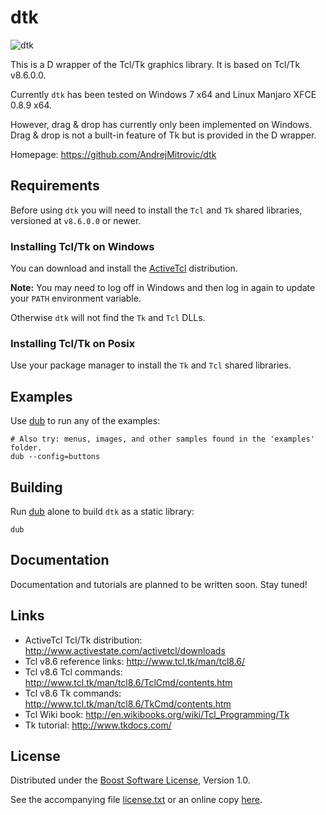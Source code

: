 # dtk

![dtk](https://raw.github.com/AndrejMitrovic/rtaudiod/master/screenshots/work_in_progress.png)

This is a D wrapper of the Tcl/Tk graphics library. It is based on Tcl/Tk v8.6.0.0.

Currently `dtk` has been tested on Windows 7 x64 and Linux Manjaro XFCE 0.8.9 x64.

However, drag & drop has currently only been implemented on Windows.
Drag & drop is not a built-in feature of Tk but is provided in the D wrapper.

Homepage: https://github.com/AndrejMitrovic/dtk

## Requirements

Before using `dtk` you will need to install the `Tcl` and `Tk` shared libraries,
versioned at `v8.6.0.0` or newer.

### Installing Tcl/Tk on Windows

You can download and install the [ActiveTcl] distribution.

**Note:** You may need to log off in Windows and then log in again to update your `PATH`
environment variable.

Otherwise `dtk` will not find the `Tk` and `Tcl` DLLs.

### Installing Tcl/Tk on Posix

Use your package manager to install the `Tk` and `Tcl` shared libraries.

## Examples

Use [dub] to run any of the examples:

```
# Also try: menus, images, and other samples found in the 'examples' folder.
dub --config=buttons
```

## Building

Run [dub] alone to build `dtk` as a static library:

```
dub
```

## Documentation

Documentation and tutorials are planned to be written soon. Stay tuned!

## Links

- ActiveTcl Tcl/Tk distribution: http://www.activestate.com/activetcl/downloads
- Tcl v8.6 reference links: http://www.tcl.tk/man/tcl8.6/
- Tcl v8.6 Tcl commands: http://www.tcl.tk/man/tcl8.6/TclCmd/contents.htm
- Tcl v8.6 Tk commands: http://www.tcl.tk/man/tcl8.6/TkCmd/contents.htm
- Tcl Wiki book: http://en.wikibooks.org/wiki/Tcl_Programming/Tk
- Tk tutorial: http://www.tkdocs.com/

## License

Distributed under the [Boost Software License][BoostLicense], Version 1.0.

See the accompanying file [license.txt](https://raw.github.com/AndrejMitrovic/dtk/master/license.txt) or an online copy [here][BoostLicense].

[BoostLicense]: http://www.boost.org/LICENSE_1_0.txt
[dub]: http://code.dlang.org/download
[ActiveTcl]: http://www.activestate.com/activetcl

